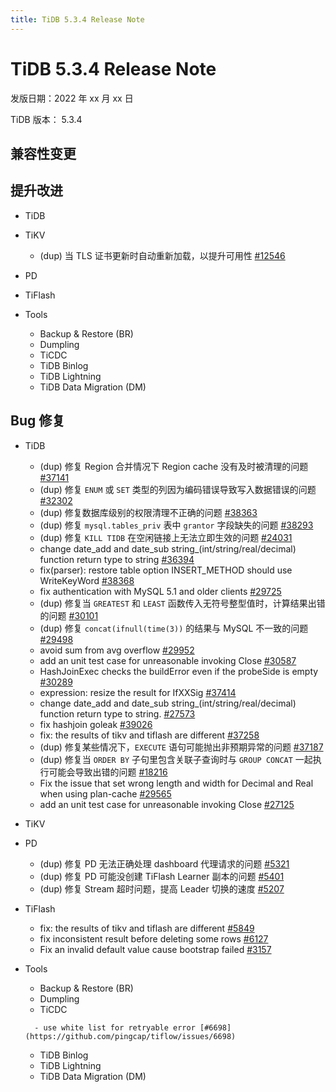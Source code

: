 ```yaml
---
title: TiDB 5.3.4 Release Note
---
```


# TiDB 5.3.4 Release Note

发版日期：2022 年 xx 月 xx 日

TiDB 版本： 5.3.4

## 兼容性变更

## 提升改进

+ TiDB

    <!--sql-infra owner: @Defined2014-->

    <!--executor owner: @zanmato1984-->

    <!--transaction owner: @cfzjywxk-->

    <!--planner owner: @qw4990-->

+ TiKV

    <!--owner: @v01dstar-->

    - (dup) 当 TLS 证书更新时自动重新加载，以提升可用性 [#12546](https://github.com/tikv/tikv/issues/12546)

+ PD

    <!--owner: @nolouch-->

+ TiFlash

    <!--compute owner: @zanmato1984-->

    <!--storage owner: @flowbehappy-->

+ Tools

    + Backup & Restore (BR)

    <!--owner: @3pointer-->

    + Dumpling

    <!--owner: @niubell-->

    + TiCDC

    <!--owner: @nongfushanquan-->

    + TiDB Binlog

    <!--owner: @niubell-->

    + TiDB Lightning

    <!--owner: @niubell-->

    + TiDB Data Migration (DM)

    <!--owner: @niubell-->

## Bug 修复

+ TiDB

    <!--sql-infra owner: @Defined2014-->

    - (dup) 修复 Region 合并情况下 Region cache 没有及时被清理的问题 [#37141](https://github.com/pingcap/tidb/issues/37141)
    - (dup) 修复 `ENUM` 或 `SET` 类型的列因为编码错误导致写入数据错误的问题 [#32302](https://github.com/pingcap/tidb/issues/32302)
    - (dup) 修复数据库级别的权限清理不正确的问题 [#38363](https://github.com/pingcap/tidb/issues/38363)
    - (dup) 修复 `mysql.tables_priv` 表中 `grantor` 字段缺失的问题 [#38293](https://github.com/pingcap/tidb/issues/38293)
    - (dup)  修复 `KILL TIDB` 在空闲链接上无法立即生效的问题 [#24031](https://github.com/pingcap/tidb/issues/24031)
    - change date_add and date_sub string_(int/string/real/decimal) function return type to string [#36394](https://github.com/pingcap/tidb/issues/36394)
    - fix(parser): restore table option INSERT_METHOD should use WriteKeyWord [#38368](https://github.com/pingcap/tidb/issues/38368)
    - fix authentication with MySQL 5.1 and older clients [#29725](https://github.com/pingcap/tidb/issues/29725)

    <!--executor owner: @zanmato1984-->

    - (dup) 修复当 `GREATEST` 和 `LEAST`  函数传入无符号整型值时，计算结果出错的问题 [#30101](https://github.com/pingcap/tidb/issues/30101)
    - (dup) 修复 `concat(ifnull(time(3))` 的结果与 MySQL 不一致的问题 [#29498](https://github.com/pingcap/tidb/issues/29498)
    - avoid sum from avg overflow [#29952](https://github.com/pingcap/tidb/issues/29952)
    - add an unit test case for unreasonable invoking Close [#30587](https://github.com/pingcap/tidb/issues/27125)
    - HashJoinExec checks the buildError even if the probeSide is empty [#30289](https://github.com/pingcap/tidb/issues/30289)
    - expression: resize the result for IfXXSig [#37414](https://github.com/pingcap/tidb/issues/37414)
    - change date_add and date_sub string_(int/string/real/decimal) function return type to string. [#27573](https://github.com/pingcap/tidb/issues/27573)
    - fix hashjoin goleak [#39026](https://github.com/pingcap/tidb/issues/39026)
    - fix: the results of tikv and tiflash are different [#37258](https://github.com/pingcap/tidb/issues/37258)

    <!--transaction owner: @cfzjywxk-->

    <!--planner owner: @qw4990-->

    - (dup) 修复某些情况下，`EXECUTE` 语句可能抛出非预期异常的问题 [#37187](https://github.com/pingcap/tidb/issues/37187)
    - (dup) 修复当 `ORDER BY` 子句里包含关联子查询时与 `GROUP CONCAT` 一起执行可能会导致出错的问题 [#18216](https://github.com/pingcap/tidb/issues/18216)
    - Fix the issue that set wrong length and width for Decimal and Real when using plan-cache [#29565](https://github.com/pingcap/tidb/issues/29565)
    - add an unit test case for unreasonable invoking Close [#27125](https://github.com/pingcap/tidb/issues/27125)

+ TiKV

    <!--owner: @v01dstar-->

+ PD

    <!--owner: @nolouch-->

    - (dup) 修复 PD 无法正确处理 dashboard 代理请求的问题 [#5321](https://github.com/tikv/pd/issues/5321)
    - (dup) 修复 PD 可能没创建 TiFlash Learner 副本的问题 [#5401](https://github.com/tikv/pd/issues/5401)
    - (dup) 修复 Stream 超时问题，提高 Leader 切换的速度 [#5207](https://github.com/tikv/pd/issues/5207)

+ TiFlash

    <!--compute owner: @zanmato1984-->

    - fix: the results of tikv and tiflash are different [#5849](https://github.com/pingcap/tiflash/issues/5849)
    - fix inconsistent result before deleting some rows [#6127](https://github.com/pingcap/tiflash/issues/6127)

    <!--storage owner: @flowbehappy-->

    - Fix an invalid default value cause bootstrap failed [#3157](https://github.com/pingcap/tiflash/issues/3157)

+ Tools

    + Backup & Restore (BR)

    <!--owner: @3pointer-->

    + Dumpling

    <!--owner: @niubell-->

    + TiCDC

    <!--owner: @nongfushanquan-->

        - use white list for retryable error [#6698](https://github.com/pingcap/tiflow/issues/6698)

    + TiDB Binlog

    <!--owner: @niubell-->

    + TiDB Lightning

    <!--owner: @niubell-->

    + TiDB Data Migration (DM)

    <!--owner: @niubell-->
